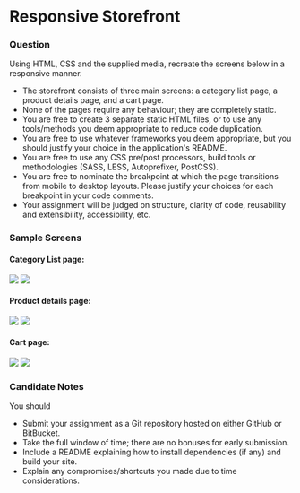 # Responsive Storefront

### Question
Using HTML, CSS and the supplied media, recreate the screens below in a responsive manner.
* The storefront consists of three main screens: a category list page, a product details page, and a cart page.
* None of the pages require any behaviour; they are completely static.
* You are free to create 3 separate static HTML files, or to use any tools/methods you deem appropriate to reduce code
  duplication.
* You are free to use whatever frameworks you deem appropriate, but you should justify your choice in the application's
  README.
* You are free to use any CSS pre/post processors, build tools or methodologies (SASS, LESS, Autoprefixer, PostCSS).
* You are free to nominate the breakpoint at which the page transitions from mobile to desktop layouts. Please justify
  your choices for each breakpoint in your code comments.
* Your assignment will be judged on structure, clarity of code, reusability and extensibility, accessibility, etc.

### Sample Screens
#### Category List page:
![](./screens/desktop/category-page.png)
![](./screens/mobile/category-page.png)

#### Product details page:
![](./screens/desktop/product-details.png)
![](./screens/mobile/product-details.png)

#### Cart page:
![](./screens/desktop/cart.png)
![](./screens/mobile/cart.png)

### Candidate Notes
You should
* Submit your assignment as a Git repository hosted on either GitHub or BitBucket.
* Take the full window of time; there are no bonuses for early submission.
* Include a README explaining how to install dependencies (if any) and build your site.
* Explain any compromises/shortcuts you made due to time considerations.

